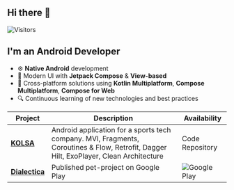 ## Hi there 👋

![Visitors](https://api.visitorbadge.io/api/visitors?path=https%3A%2F%2Fgithub.com%2Fvgve%2F&label=Visitors&labelColor=%c9d1d9&countColor=%23263759&labelStyle=upper)
## I'm an Android Developer

- ⚙ **Native Android** development
- 🎨 Modern UI with **Jetpack Compose** & **View-based**
- 🚀 Cross-platform solutions using **Kotlin Multiplatform**, **Compose Multiplatform**, **Compose for Web**
- 🔍 Continuous learning of new technologies and best practices

 
| Project | Description | Availability |
|---------|-------------|--------------|
| [**KOLSA**](https://github.com/vgve/KOLSAtest) | Android application for a sports tech company. MVI, Fragments, Coroutines & Flow, Retrofit, Dagger Hilt, ExoPlayer, Clean Architecture | Code Repository |
| <a href="https://play.google.com/store/apps/details?id=com.vicgcode.dialectica" target="_blank">**Dialectica**</a> | Published pet-project on Google Play | ![Google Play](https://img.shields.io/badge/Google_Play-414141?style=flat-square&logo=google-play) |
